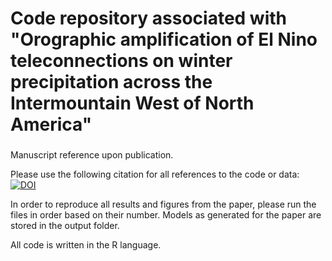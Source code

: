 # Code repository associated with "Orographic amplification of El Nino teleconnections on winter precipitation across the Intermountain West of North America"
###

Manuscript reference upon publication.

Please use the following citation for all references to the code or data:
[![DOI](https://zenodo.org/badge/620835297.svg)](https://zenodo.org/badge/latestdoi/620835297)

In order to reproduce all results and figures from the paper, please run the files in order based on their number. Models as generated for the paper are stored in the output folder.

All code is written in the R language. 
